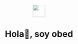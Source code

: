<div id="header" align="center">
  <img src="https://media.giphy.com/media/3oKIPnAiaMCws8nOsE/giphy.gif" width=40/>
  <h1 align="center">Hola👋, soy obed</h1>
  <h3></h3>
</div>


<!--
**obed-tc/obed-tc** is a ✨ _special_ ✨ repository because its `README.md` (this file) appears on your GitHub profile.

Here are some ideas to get you started:

- 🔭 I’m currently working on ...
- 🌱 I’m currently learning ...
- 👯 I’m looking to collaborate on ...
- 🤔 I’m looking for help with ...
- 💬 Ask me about ...
- 📫 How to reach me: ...
- 😄 Pronouns: ...
- ⚡ Fun fact: ...
-->
